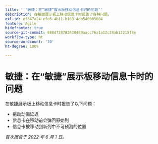 ```yaml
---
title: '''敏捷：在“敏捷”展示板移动信息卡时的问题‘'
description: 在敏捷展示板上移动信息卡时报告了各种问题。
exl-id: ef347a24-efe6-4b11-b108-4db540005604
feature: Agile
hidefromtoc: true
source-git-commit: 688d728782638489aacc76a1a12c38ab12215f8e
workflow-type: ht
source-wordcount: '70'
ht-degree: 100%

---
```


# 敏捷：在“敏捷”展示板移动信息卡时的问题

<!--Valid issue, won't fix-->

在敏捷展示板上移动信息卡时报告了以下问题：

* 拖动动画延迟
* 信息卡在移动前会弹回原始列
* 信息卡被移动到新列中不可预测的位置

_首次报告于 2022 年 6 月 1 日。_

